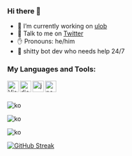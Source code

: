 ### Hi there 👋


- 🔭 I’m currently working on <a href="https://github.com/korauo/ulob">ulob</a>
- 💌 Talk to me on <a href="https://www.twitter.com/korauo">Twitter</a>
- ✋ Pronouns: he/him
- 🥴 shitty bot dev who needs help 24/7

### My Languages and Tools:
<div>
<img align="left" alt="Visual Studio Code" width="26px" src="https://i.imgur.com/LwSdAlE.png" />
<img align="left" alt="discord.js" width="26px" src="https://i.imgur.com/SI1DZf3.png" />
<img align="left" alt="js" width="26px" src="https://i.imgur.com/3u1wzwE.png"/> 
<img align="left" alt="node.js" width="26px" src="https://i.imgur.com/tYLFZBh.png"/> <br><br>
</div>

<div>
<p align="left">
  <img src="https://discord.c99.nl/widget/theme-4/852985778584944691.png" alt="ko" />
</p>
<p align="left">
  <img src="https://github-readme-stats.vercel.app/api?username=korauo&show_icons=true&locale=en&theme=dark&layout=compact" alt="ko" />
</p>
<p align="left">
  <img src="https://github-readme-stats.vercel.app/api/top-langs?username=korauo&show_icons=true&locale=en&layout=compact&theme=dark" alt="ko" />
</p>
<div>
  
  [![GitHub Streak](https://github-readme-streak-stats.herokuapp.com/?user=korauo&theme=tokyonight_duo)](https://github.com/DenverCoder1/github-readme-streak-stats)

